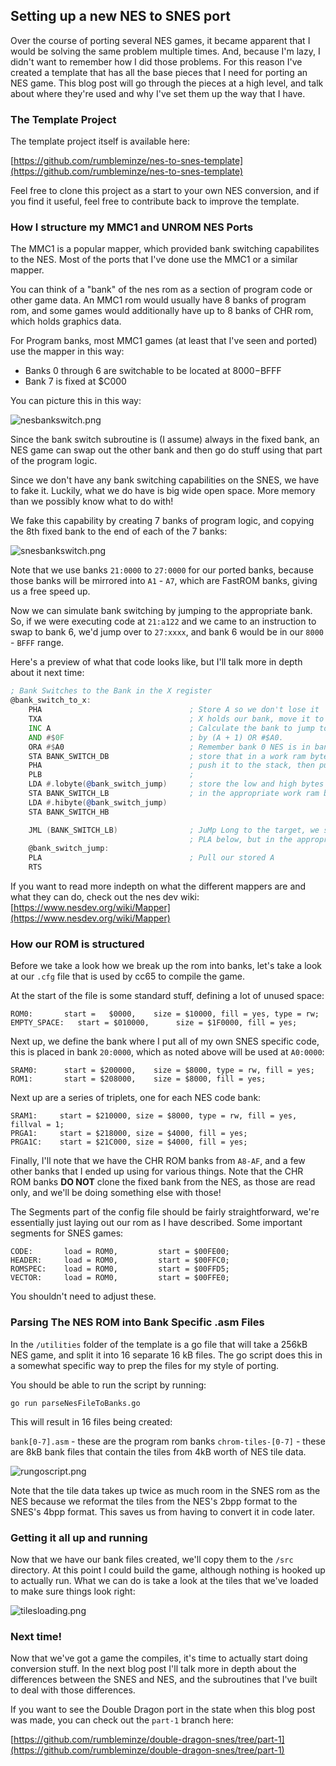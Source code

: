## Setting up a new NES to SNES port

Over the course of porting several NES games, it became apparent that I would be solving the same problem multiple times.  And, because I'm lazy, I didn't want to remember how I did those problems.  For this reason I've created a template that has all the base pieces that I need for porting an NES game.  This blog post will go through the pieces at a high level, and talk about where they're used and why I've set them up the way that I have.

### The Template Project

The template project itself is available here:  

[https://github.com/rumbleminze/nes-to-snes-template](https://github.com/rumbleminze/nes-to-snes-template)

Feel free to clone this project as a start to your own NES conversion, and if you find it useful, feel free to contribute back to improve the template.

### How I structure my MMC1 and UNROM NES Ports

The MMC1 is a popular mapper, which provided bank switching capabilites to the NES. Most of the ports that I've done use the MMC1 or a similar mapper.  

You can think of a "bank" of the nes rom as a section of program code or other game data.  An MMC1 rom would usually have 8 banks of program rom, and some games would additionally have up to 8 banks of CHR rom, which holds graphics data.  

For Program banks, most MMC1 games (at least that I've seen and ported) use the mapper in this way:

* Banks 0 through 6 are switchable to be located at $8000-$BFFF
* Bank 7 is fixed at $C000

You can picture this in this way:

![nesbankswitch.png]({{site.baseurl}}/images/nesbankswitch.png)

Since the bank switch subroutine is (I assume) always in the fixed bank, an NES game can swap out the other bank and then go do stuff using that part of the program logic.

Since we don't have any bank switching capabilities on the SNES, we have to fake it.  Luckily, what we do have is big wide open space.  More memory than we possibly know what to do with!

We fake this capability by creating 7 banks of program logic, and copying the 8th fixed bank to the end of each of the 7 banks:

![snesbankswitch.png]({{site.baseurl}}/images/snesbankswitch.png)

Note that we use banks `21:0000` to `27:0000` for our ported banks, because those banks will be mirrored into `A1` - `A7`, which are FastROM banks, giving us a free speed up.

Now we can simulate bank switching by jumping to the appropriate bank.  So, if we were executing code at `21:a122` and we came to an instruction to swap to bank 6, we'd jump over to `27:xxxx`, and bank 6 would be in our `8000` - `BFFF` range.

Here's a preview of what that code looks like, but I'll talk more in depth about it next time:
```asm
; Bank Switches to the Bank in the X register
@bank_switch_to_x:
    PHA									; Store A so we don't lose it
    TXA									; X holds our bank, move it to A
    INC A								; Calculate the bank to jump to
    AND #$0F							; by (A + 1) OR #$A0.  
    ORA #$A0							; Remember bank 0 NES is in bank A1
    STA BANK_SWITCH_DB					; store that in a work ram byte
    PHA									; push it to the stack, then pull it as the DB
    PLB									;
    LDA #.lobyte(@bank_switch_jump)		; store the low and high bytes of the label below
    STA BANK_SWITCH_LB					; in the appropriate work ram bytes
    LDA #.hibyte(@bank_switch_jump)
    STA BANK_SWITCH_HB

    JML (BANK_SWITCH_LB)				; JuMp Long to the target, we should end up at the 
										; PLA below, but in the appropriate target bank
    @bank_switch_jump:
    PLA									; Pull our stored A
    RTS
```


If you want to read more indepth on what the different mappers are and what they can do, check out the nes dev wiki:  [https://www.nesdev.org/wiki/Mapper](https://www.nesdev.org/wiki/Mapper)

### How our ROM is structured

Before we take a look how we break up the rom into banks, let's take a look at our `.cfg` file that is used by cc65 to compile the game.

At the start of the file is some standard stuff, defining a lot of unused space:

```
ROM0:       start =   $0000,    size = $10000, fill = yes, type = rw;  
EMPTY_SPACE:   start = $010000,      size = $1F0000, fill = yes;
```


Next up, we define the bank where I put all of my own SNES specific code, this is placed in bank `20:0000`, which as noted above will be used at `A0:0000`:

```
SRAM0:      start = $200000,    size = $8000, type = rw, fill = yes;  
ROM1:       start = $208000,    size = $8000, fill = yes;
```

Next up are a series of triplets, one for each NES code bank:
```
SRAM1:     start = $210000, size = $8000, type = rw, fill = yes, fillval = 1;  
PRGA1:     start = $218000, size = $4000, fill = yes;
PRGA1C:    start = $21C000, size = $4000, fill = yes;
```

Finally, I'll note that we have the CHR ROM banks from `A8-AF`, and a few other banks that I ended up using for various things.  Note that the CHR ROM banks **DO NOT** clone the fixed bank from the NES, as those are read only, and we'll be doing something else with those!


The Segments part of the config file should be fairly straightforward, we're essentially just laying out our rom as I have described.  Some important segments for SNES games:

```
CODE:       load = ROM0,         start = $00FE00;
HEADER:     load = ROM0,         start = $00FFC0;
ROMSPEC:    load = ROM0,         start = $00FFD5;
VECTOR:     load = ROM0,         start = $00FFE0;
```

You shouldn't need to adjust these.

### Parsing The NES ROM into Bank Specific .asm Files

In the `/utilities` folder of the template is a go file that will take a 256kB NES game, and split it into 16 separate 16 kB files.  The go script does this in a somewhat specific way to prep the files for my style of porting.

You should be able to run the script by running:

`go run parseNesFileToBanks.go`

This will result in 16 files being created:

`bank[0-7].asm` - these are the program rom banks
`chrom-tiles-[0-7]` - these are 8kB bank files that contain the tiles from 4kB worth of NES tile data.

![rungoscript.png]({{site.baseurl}}/images/rungoscript.png)


Note that the tile data takes up twice as much room in the SNES rom as the NES because we reformat the tiles from the NES's 2bpp format to the SNES's 4bpp format.  This saves us from having to convert it in code later.

### Getting it all up and running ###

Now that we have our bank files created, we'll copy them to the `/src` directory.  At this point I could build the game, although nothing is hooked up to actually run.  What we can do is take a look at the tiles that we've loaded to make sure things look right:

![tilesloading.png]({{site.baseurl}}/images/tilesloading.png)


### Next time! ###

Now that we've got a game the compiles, it's time to actually start doing conversion stuff.  In the next blog post I'll talk more in depth about the differences between the SNES and NES, and the subroutines that I've built to deal with those differences.

If you want to see the Double Dragon port in the state when this blog post was made, you can check out the `part-1` branch here:

[https://github.com/rumbleminze/double-dragon-snes/tree/part-1](https://github.com/rumbleminze/double-dragon-snes/tree/part-1)
